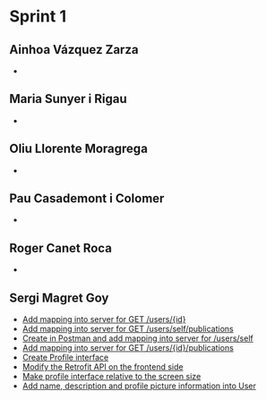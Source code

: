 # Sprint 1
## Ainhoa Vázquez Zarza
* 

## Maria Sunyer i Rigau
* 

## Oliu Llorente Moragrega
* 

## Pau Casademont i Colomer
*

## Roger Canet Roca
*

## Sergi Magret Goy
* [Add mapping into server for GET /users/{id}](https://wuilder.com/jira/secure/RapidBoard.jspa?rapidView=28&projectKey=PDS20_2B&view=detail&selectedIssue=PDS20_2B-40)
* [Add mapping into server for GET /users/self/publications](https://wuilder.com/jira/secure/RapidBoard.jspa?rapidView=28&projectKey=PDS20_2B&view=detail&selectedIssue=PDS20_2B-41)
* [Create in Postman and add mapping into server for /users/self](https://wuilder.com/jira/secure/RapidBoard.jspa?rapidView=28&projectKey=PDS20_2B&view=detail&selectedIssue=PDS20_2B-44)
* [Add mapping into server for GET /users/{id}/publications](https://wuilder.com/jira/secure/RapidBoard.jspa?rapidView=28&projectKey=PDS20_2B&view=detail&selectedIssue=PDS20_2B-46)
* [Create Profile interface](https://wuilder.com/jira/secure/RapidBoard.jspa?rapidView=28&projectKey=PDS20_2B&view=detail&selectedIssue=PDS20_2B-37)
* [Modify the Retrofit API on the frontend side](https://wuilder.com/jira/secure/RapidBoard.jspa?rapidView=28&projectKey=PDS20_2B&view=detail&selectedIssue=PDS20_2B-42)
* [Make profile interface relative to the screen size](https://wuilder.com/jira/secure/RapidBoard.jspa?rapidView=28&projectKey=PDS20_2B&view=detail&selectedIssue=PDS20_2B-50)
* [Add name, description and profile picture information into User](https://wuilder.com/jira/secure/RapidBoard.jspa?rapidView=28&projectKey=PDS20_2B&view=detail&selectedIssue=PDS20_2B-47)
